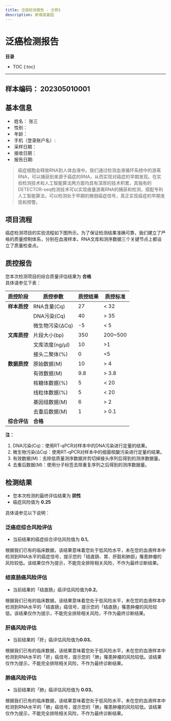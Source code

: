 ```yaml
---
title: 泛癌检测报告 - 示例1
description: 新维度基因
---
```

# 泛癌检测报告

**目录**

* TOC
{:toc}

---

## 样本编码： 202305010001

## 基本信息

*  姓名： 张三
*  性别：								
*  年龄：
*  手机（登录账户名）:			
*  采样日期：
*  接收日期：						
*  报告日期:


> 癌症细胞会释放RNA到人体血液中。我们通过检测血液循环系统中的游离RNA，可以捕获到来源于癌症的RNA，从而实现对癌症的早期发现。在实验检测技术和人工智能算法两方面均具有深厚的技术积累，其独有的DETECTOR-seq检测技术可以实现痕量游离RNA的捕获和检测，搭配专利人工智能算法，可以检测处于早期的微弱癌症信号，真正实现癌症的早期发现和预警。

## 项目流程


癌症检测项目的实验流程如下图所示。为了保证检测结果准确可靠，我们建立了严格的质量控制体系，分别在血液样本，RNA文库和测序数据三个关键节点上都设立了质量检查点。


## 质控报告

您本次检测项目的综合质量评估结果为  **合格**
<br> 具体请参见下表：



| **质控阶段** | **质控参数**    | **质控结果** | **质控标准** |
|----------|-------------|----------|----------|
| **样本质控** | RNA含量(Cq)   | 27       | < 32     |
|      | DNA污染(Cq)   | 40       | > 35     |
|      | 微生物污染(ΔCq)  | -5       | < 5      |
| **文库质控** | 片段大小(bp)    | 350      | 200~500  |
|      | 文库浓度(ng/μl) | 10       | >1       |
|      | 接头二聚体(%)    | 0        | <5       |
| **数据质控** | 原始数据(M)     | 10       | > 4      |
|      | 有效数据(M)     | 9.8      | > 3.8    |
|      | 核糖体数据(%)    | 5        | < 20     |
|      | 线粒体数据(%)    | 5        | < 20     |
|      | 基因组数据(M)    | 6        | > 2      |
|      | 去重后数据(M)    | 1        | > 0.1    |
| **综合评估** | **合格** |||

**注：**

1. DNA污染(Cq)：使用RT-qPCR对样本中的DNA污染进行定量的结果。
2. 微生物污染(ΔCq)：使用RT-qPCR对样本中的细菌核酸污染进行定量的结果。
3. 有效数据(M)：去除低质量测序数据并剪切掉接头序列后得到的测序数据量。
4. 去重后数据(M)：使用分子标签去除重复序列之后得到的测序数据量。

## 检测结果

* 您本次检测的最终评估结果为 **阴性**
* 癌症风险值为 **0.25**

具体请参见以下说明：

### 泛癌症综合风险评估

* 当前结果的癌症综合评估风险值为 **0.1**。

根据我们已有的临床数据，该结果意味着您处于低风险水平，未在您的血液样本中检测到RNA水平的癌症信号，提示您的「结直肠、胃、肝脏和肺部」罹患肿瘤的风险较低。该结果仅作为提示，不能完全排除相关风险，不作为最终诊断结果。

### 结直肠癌风险评估

* 当前结果的「结直肠」癌评估风险值为**0.2**。

根据我们已有的临床数据，该结果意味着您处于低风险水平，未在您的血液样本中检测到RNA水平的「结直肠」癌信号，提示您的「结直肠」罹患肿瘤的风险较低。该结果仅作为提示，不能完全排除相关风险，不作为最终诊断结果。

### 肝癌风险评估

* 当前结果的「肝」癌评估风险值为**0.03**。

根据我们已有的临床数据，该结果意味着您处于低风险水平，未在您的血液样本中检测到RNA水平的「肝」癌信号，提示您的「肺」罹患肿瘤的风险较低。该结果仅作为提示，不能完全排除相关风险，不作为最终诊断结果。

### 肺癌风险评估

* 当前结果的「肺」癌评估风险值为 **0.03**。

根据我们已有的临床数据，该结果意味着您处于低风险水平，未在您的血液样本中检测到RNA水平的「肺」癌信号，提示您的「肺」罹患肿瘤的风险较低。该结果仅作为提示，不能完全排除相关风险，不作为最终诊断结果。

